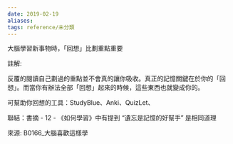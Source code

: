 ```yaml
---
date: 2019-02-19
aliases: 
tags: reference/未分類
---
```


大腦學習新事物時，「回想」比劃重點重要


註解: 

反覆的閱讀自己劃過的重點並不會真的讓你吸收。真正的記憶關鍵在於你的「回想」。而當你有辦法全部「回想」起來的時候，這些東西也就變成你的。

可幫助你回想的工具：StudyBlue、Anki、QuizLet、

聯結：書摘 - 12 - 《如何學習》中有提到 “遺忘是記憶的好幫手” 是相同道理

來源: B0166_大腦喜歡這樣學